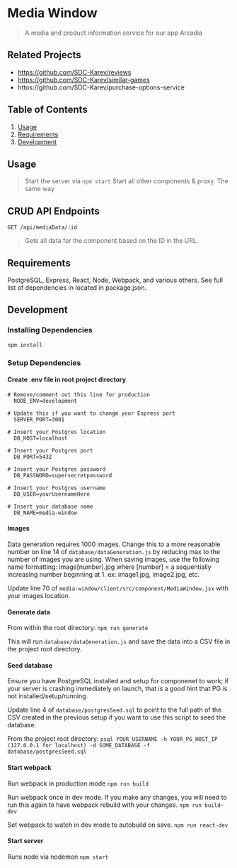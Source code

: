 # Media Window

> A media and product information service for our app Arcadia

## Related Projects

  - https://github.com/SDC-Karev/reviews
  - https://github.com/SDC-Karev/similar-games
  - httos://github.com/SDC-Karev/purchase-options-service

## Table of Contents

1. [Usage](#Usage)
1. [Requirements](#requirements)
1. [Development](#development)

## Usage

> Start the server via
```npm start```
> Start all other components & proxy. The same way

## CRUD API Endpoints

`GET /api/mediaData/:id`
> Gets all data for the component based on the ID in the URL.

## Requirements

PostgreSQL, Express, React, Node, Webpack, and various others.
See full list of dependencies in located in package.json.

## Development

### Installing Dependencies

`npm install`

### Setup Dependencies

#### Create .env file in root project directory

```
# Remove/comment out this line for production
  NODE_ENV=development

# Update this if you want to change your Express port
  SERVER_PORT=3001

# Insert your Postgres location
  DB_HOST=localhost 
  
# Insert your Postgres port  
  DB_PORT=5432

# Insert your Postgres password 
  DB_PASSWORD=supersecretpassword
  
# Insert your Postgres username
  DB_USER=yourUsernameHere
  
# Insert your database name
  DB_NAME=media-window
```

#### Images

Data generation requires 1000 images. Change this to a more reasonable number on line 14 of `database/dataGeneration.js` by reducing max to the number of images you are using. When saving images, use the following name formatting: image[number].jpg where [number] = a sequentially increasing number beginning at 1. ex: image1.jpg, image2.jpg, etc.

Update line 70 of ```media-window/client/src/component/MediaWindow.jsx``` with your images location.

#### Generate data

From within the root directory: `npm run generate`

This will run `database/dataGeneration.js` and save the data into a CSV file in the project root directory.

#### Seed database

Ensure you have PostgreSQL installed and setup for componenet to work; if your server is crashing immediately on launch, that is a good hint that PG is not installed/setup/running.

Update line 4 of `database/postgresSeed.sql` to point to the full path of the CSV created in the previous setup if you want to use this script to seed the database.

From the project root directory: `psql YOUR_USERNAME -h YOUR_PG_HOST_IP (127.0.0.1 for localhost) -d SOME_DATABASE -f database/postgresSeed.sql`

#### Start webpack

Run webpack in production mode
`npm run build` 

Run webpack once in dev mode. If you make any changes, you will need to run this again to have webpack rebuild with your changes.
`npm run build-dev`

Set webpack to watch in dev mode to autobuild on save.
`npm run react-dev`

#### Start server

Runs node via nodemon
`npm start`
